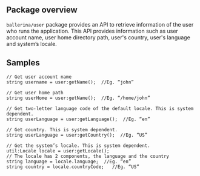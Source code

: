 ## Package overview

`ballerina/user` package provides an API to retrieve information of the user who runs the application. This API provides information such as user account name, user home directory path, user's country, user's language and system’s locale. 

## Samples

```ballerina
// Get user account name
string username = user:getName();  //Eg. “john”

// Get user home path
string userHome = user:getName();  //Eg. “/home/john”

// Get two-letter language code of the default locale. This is system dependent.
string userLanguage = user:getLanguage();  //Eg. “en”

// Get country. This is system dependent.
string userLanguage = user:getCountry();  //Eg. “US”

// Get the system’s locale. This is system dependent.
util:Locale locale = user:getLocale(); 
// The locale has 2 components, the language and the country
string language = locale.language;  //Eg. “en”
string country = locale.countryCode;   //Eg. “US”
```
